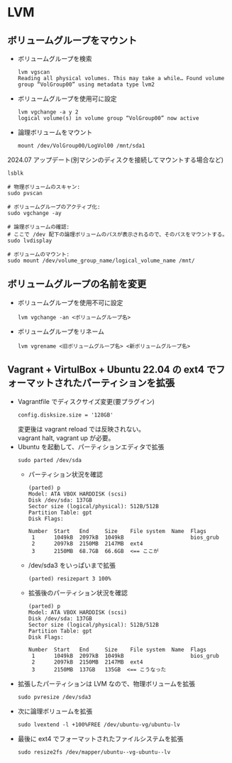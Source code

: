 # LVM

## ボリュームグループをマウント  

* ボリュームグループを検索  
    ```
    lvm vgscan
    Reading all physical volumes. This may take a while… Found volume group “VolGroup00” using metadata type lvm2
    ```
* ボリュームグループを使用可に設定  
    ```
    lvm vgchange -a y 2
    logical volume(s) in volume group “VolGroup00” now active
    ```
* 論理ボリュームをマウント  
    ```
    mount /dev/VolGroup00/LogVol00 /mnt/sda1
    ```

2024.07 アップデート(別マシンのディスクを接続してマウントする場合など)
```
lsblk

# 物理ボリュームのスキャン:
sudo pvscan

# ボリュームグループのアクティブ化:
sudo vgchange -ay

# 論理ボリュームの確認:
# ここで /dev 配下の論理ボリュームのパスが表示されるので、そのパスをマウントする。
sudo lvdisplay

# ボリュームのマウント:
sudo mount /dev/volume_group_name/logical_volume_name /mnt/
```

## ボリュームグループの名前を変更
* ボリュームグループを使用不可に設定  
    ```
    lvm vgchange -an <ボリュームグループ名>
    ```
* ボリュームグループをリネーム  
    ```
    lvm vgrename <旧ボリュームグループ名> <新ボリュームグループ名>
    ```
## Vagrant + VirtulBox + Ubuntu 22.04 の ext4 でフォーマットされたパーティションを拡張

* Vagrantfile でディスクサイズ変更(要プラグイン)  
    ```
    config.disksize.size = '128GB'
    ```  
    変更後は vagrant reload では反映されない。  
    vagrant halt, vagrant up が必要。  
* Ubuntu を起動して、パーティションエディタで拡張  
    ```
    sudo parted /dev/sda
    ```
  * パーティション状況を確認  
    ```
    (parted) p
    Model: ATA VBOX HARDDISK (scsi)
    Disk /dev/sda: 137GB
    Sector size (logical/physical): 512B/512B
    Partition Table: gpt
    Disk Flags:
    
    Number  Start   End     Size    File system  Name  Flags
     1      1049kB  2097kB  1049kB                     bios_grub
     2      2097kB  2150MB  2147MB  ext4
     3      2150MB  68.7GB  66.6GB  <== ここが
    ```
  * /dev/sda3 をいっぱいまで拡張  
    ```
    (parted) resizepart 3 100%
    ```
  * 拡張後のパーティション状況を確認  
    ```
    (parted) p                                                                
    Model: ATA VBOX HARDDISK (scsi)
    Disk /dev/sda: 137GB
    Sector size (logical/physical): 512B/512B
    Partition Table: gpt
    Disk Flags: 
    
    Number  Start   End     Size    File system  Name  Flags
     1      1049kB  2097kB  1049kB                     bios_grub
     2      2097kB  2150MB  2147MB  ext4
     3      2150MB  137GB   135GB  <== こうなった
    ```
* 拡張したパーティションは LVM なので、物理ボリュームを拡張  
  ```
  sudo pvresize /dev/sda3
  ```
* 次に論理ボリュームを拡張  
  ```
  sudo lvextend -l +100%FREE /dev/ubuntu-vg/ubuntu-lv
  ```
* 最後に ext4 でフォーマットされたファイルシステムを拡張  
  ```
  sudo resize2fs /dev/mapper/ubuntu--vg-ubuntu--lv
  ```
